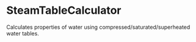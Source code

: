 # SteamTableCalculator
 Calculates properties of water using compressed/saturated/superheated water tables.
